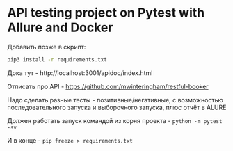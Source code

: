 # API testing project on Pytest with Allure and Docker


Добавить позже в скрипт:
```sh
pip3 install -r requirements.txt
 ```

Дока тут - http://localhost:3001/apidoc/index.html

Отписать про API - https://github.com/mwinteringham/restful-booker

Надо сделать разные тесты - позитивные/негативные, с возможностью последовательного запуска и выборочного запуска, плюс отчёт в ALURE

Должен работать запуск командой из корня проекта - `python -m pytest -sv`

И в конце - `pip freeze > requirements.txt`

